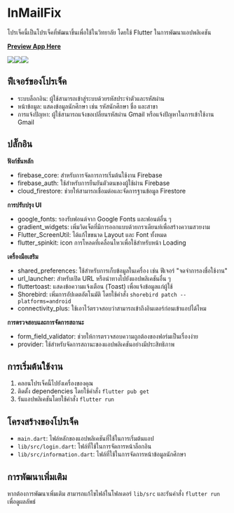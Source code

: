 # InMailFix

โปรเจ็คนี้เป็นโปรเจ็คที่พัฒนาขึ้นเพื่อใช้ในวิทยาลัย โดยใช้ Flutter ในการพัฒนาแอปพลิเคชัน

**[Preview App Here](https://appetize.io/app/b_m7ubxho2qjoik3u46ukrrw6rvm)**

![](https://img2.pic.in.th/pic/1bac7bc44ad683808.png)![](https://img5.pic.in.th/file/secure-sv1/2a69f7a9552c9fad6.png)![](https://img5.pic.in.th/file/secure-sv1/3fb8ece35173a56d3.png)

## ฟีเจอร์ของโปรเจ็ค

- ระบบล็อกอิน: ผู้ใช้สามารถเข้าสู่ระบบด้วยรหัสประจำตัวและรหัสผ่าน
- หน้าข้อมูล: แสดงข้อมูลนักศึกษา เช่น รหัสนักศึกษา ชื่อ และสาขา
- การแจ้งปัญหา: ผู้ใช้สามารถแจ้งขอเปลี่ยนรหัสผ่าน Gmail หรือแจ้งปัญหาในการเข้าใช้งาน Gmail

## ปลั๊กอิน

**ฟังก์ชันหลัก**
- firebase_core: สำหรับการจัดการการเริ่มต้นใช้งาน Firebase
- firebase_auth: ใช้สำหรับการยืนยันตัวตนของผู้ใช้ผ่าน Firebase
- cloud_firestore: ช่วยให้สามารถเชื่อมต่อและจัดการฐานข้อมูล Firestore

**การปรับปรุง UI**
- google_fonts: รองรับฟอนต์จาก Google Fonts และฟอนต์อื่น ๆ
- gradient_widgets: เพิ่มวิดเจ็ตที่มีการออกแบบด้วยกราเดียนท์เพื่อสร้างความสวยงาม
- Flutter_ScreenUtil: ได้แก้ไขขนาด Layout และ Font ทั้งหมด
- flutter_spinkit: icon การโหลดที่เคลื่อนไหวเพื่อใช้สำหรับหน้า Loading

**เครื่องมือเสริม**
- shared_preferences: ใช้สำหรับการเก็บข้อมูลในเครื่อง เช่น ฟีเจอร์ "จดจำการลงชื่อใช้งาน"
- url_launcher: สำหรับเปิด URL หรือนำทางไปยังแอปพลิเคชันอื่น ๆ
- fluttertoast: แสดงข้อความแจ้งเตือน (Toast) เพื่อแจ้งข้อมูลแก่ผู้ใช้
- Shorebird: เพิ่มการอัปเดตอัตโนมัติ โดยใช้คำสั่ง `shorebird patch --platforms=android`
- connectivity_plus: ใช้เอาไว้ตรวจสอบว่าสามารถเข้าถึงอินเตอร์ก่อนเข้าแอปได้ไหม

**การตรวจสอบและการจัดการสถานะ**
- form_field_validator: ช่วยให้การตรวจสอบความถูกต้องของฟอร์มเป็นเรื่องง่าย
- provider: ใช้สำหรับจัดการสถานะของแอปพลิเคชันอย่างมีประสิทธิภาพ

## การเริ่มต้นใช้งาน

1. คลอนโปรเจ็คนี้ไปยังเครื่องของคุณ
2. ติดตั้ง dependencies โดยใช้คำสั่ง `flutter pub get`
3. รันแอปพลิเคชันโดยใช้คำสั่ง `flutter run`

## โครงสร้างของโปรเจ็ค

- `main.dart`: ไฟล์หลักของแอปพลิเคชันที่ใช้ในการเริ่มต้นแอป
- `lib/src/login.dart`: ไฟล์ที่ใช้ในการจัดการหน้าล็อกอิน
- `lib/src/information.dart`: ไฟล์ที่ใช้ในการจัดการหน้าข้อมูลนักศึกษา

## การพัฒนาเพิ่มเติม

หากต้องการพัฒนาเพิ่มเติม สามารถแก้ไขไฟล์ในโฟลเดอร์ `lib/src` และรันคำสั่ง `flutter run` เพื่อดูผลลัพธ์
